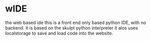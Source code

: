 # wIDE
the web based ide
this is a front end only based python IDE, with no backend.
it is based on the skulpt python interpreter
it alos uses localstorage to save and load code into the website. 
